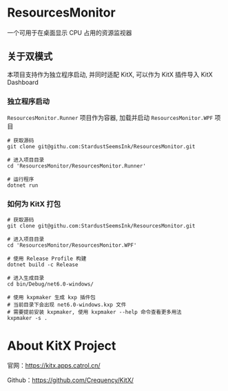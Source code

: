 # ResourcesMonitor

一个可用于在桌面显示 CPU 占用的资源监视器

## 关于双模式

本项目支持作为独立程序启动, 并同时适配 KitX, 可以作为 KitX 插件导入 KitX Dashboard

### 独立程序启动

`ResourcesMonitor.Runner` 项目作为容器, 加载并启动 `ResourcesMonitor.WPF` 项目

```shell
# 获取源码
git clone git@githu.com:StardustSeemsInk/ResourcesMonitor.git

# 进入项目目录
cd 'ResourcesMonitor/ResourcesMonitor.Runner'

# 运行程序
dotnet run
```

### 如何为 KitX 打包

```shell
# 获取源码
git clone git@githu.com:StardustSeemsInk/ResourcesMonitor.git

# 进入项目目录
cd 'ResourcesMonitor/ResourcesMonitor.WPF'

# 使用 Release Profile 构建
dotnet build -c Release

# 进入生成目录
cd bin/Debug/net6.0-windows/

# 使用 kxpmaker 生成 kxp 插件包
# 当前目录下会出现 net6.0-windows.kxp 文件
# 需要提前安装 kxpmaker, 使用 kxpmaker --help 命令查看更多用法
kxpmaker -s .
```

# About KitX Project

官网：https://kitx.apps.catrol.cn/

Github：https://github.com/Crequency/KitX/
